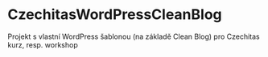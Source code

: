 # CzechitasWordPressCleanBlog
Projekt s vlastní WordPress šablonou (na základě Clean Blog) pro Czechitas kurz, resp. workshop
